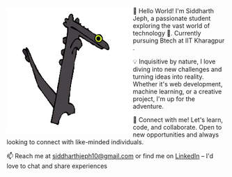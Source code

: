 <img align="left" alt="GIF" src="toothless-dancing-toothless.gif" width="290" height="290" />
👋 Hello World! I'm Siddharth Jeph, a passionate student exploring the vast world of technology 🚀. Currently pursuing Btech  at IIT Kharagpur .

💡 Inquisitive by nature, I love diving into new challenges and turning ideas into reality. Whether it's web development, machine learning, or a creative project, I'm up for the adventure.

🔗 Connect with me! Let's learn, code, and collaborate. Open to new opportunities and always looking to connect with like-minded individuals.

📫 Reach me at siddharthjeph10@gmail.com or find me on [LinkedIn](https://www.linkedin.com/in/siddharth-jeph-96601b244/) – I'd love to chat and share experiences
